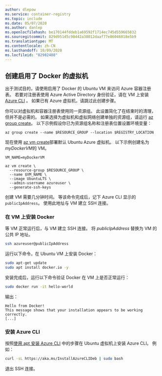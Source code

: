 ```yaml
---
author: dlepow
ms.service: container-registry
ms.topic: include
ms.date: 05/07/2020
ms.author: danlep
ms.openlocfilehash: be170144fddeb1a69592f1714ec745d559665832
ms.sourcegitcommit: 829d951d5c90442a38012daaf77e86046018e5b9
ms.translationtype: MT
ms.contentlocale: zh-CN
ms.lasthandoff: 10/09/2020
ms.locfileid: "82982408"
---
```

## <a name="create-a-docker-enabled-virtual-machine"></a>创建启用了 Docker 的虚拟机

出于测试目的，请使用启用了 Docker 的 Ubuntu VM 来访问 Azure 容器注册表。 若要对注册表使用 Azure Active Directory 身份验证，请在 VM 上安装 [Azure CLI][azure-cli] 。 如果已有 Azure 虚拟机，请跳过此创建步骤。

你可以对虚拟机和容器注册表使用同一资源组。 此设置简化了在结束时的清理，但并不是必需的。 如果选择为虚拟机和虚拟网络创建单独的资源组，请运行 [az group create][az-group-create]。 以下示例假设你已为资源组名称和注册表位置设置环境变量：

```azurecli
az group create --name $RESOURCE_GROUP --location $REGISTRY_LOCATION
```

现在使用 [az vm create][az-vm-create]部署默认 Ubuntu Azure 虚拟机。 以下示例创建名为 *myDockerVM*的 VM。

```azurecli
VM_NAME=myDockerVM

az vm create \
  --resource-group $RESOURCE_GROUP \
  --name $VM_NAME \
  --image UbuntuLTS \
  --admin-username azureuser \
  --generate-ssh-keys
```

创建 VM 需要几分钟时间。 等该命令完成后，记下 Azure CLI 显示的 `publicIpAddress`。 使用此地址与 VM 建立 SSH 连接。

### <a name="install-docker-on-the-vm"></a>在 VM 上安装 Docker

等 VM 正常运行后，与 VM 建立 SSH 连接。 将 *publicIpAddress* 替换为 VM 的公共 IP 地址。

```bash
ssh azureuser@publicIpAddress
```

运行以下命令，在 Ubuntu VM 上安装 Docker：

```bash
sudo apt-get update
sudo apt install docker.io -y
```

安装完成后，运行以下命令验证 Docker 在 VM 上是否正常运行：

```bash
sudo docker run -it hello-world
```

输出：

```
Hello from Docker!
This message shows that your installation appears to be working correctly.
[...]
```

### <a name="install-the-azure-cli"></a>安装 Azure CLI

按照[使用 apt 安装 Azure CLI](/cli/azure/install-azure-cli-apt?view=azure-cli-latest) 中的步骤在 Ubuntu 虚拟机上安装 Azure CLI。 例如：

```bash
curl -sL https://aka.ms/InstallAzureCLIDeb | sudo bash
```

退出 SSH 连接。

[azure-cli]: /cli/azure/install-azure-cli
[az-vm-create]: /cli/azure/vm#az-vm-create
[az-group-create]: /cli/azure/group